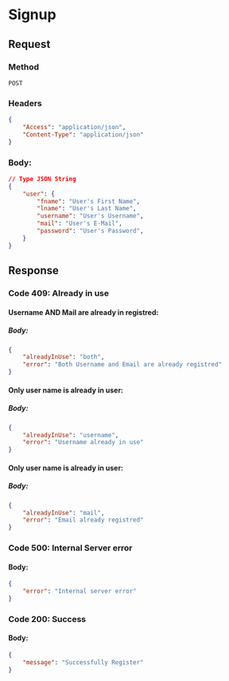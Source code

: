 # Signup
## Request

### Method
```POST```

### Headers
```JSON
{
    "Access": "application/json",
    "Content-Type": "application/json"
}
```

### Body:
```JSON
// Type JSON String
{
    "user": {
        "fname": "User's First Name",
        "lname": "User's Last Name",
        "username": "User's Username",
        "mail": "User's E-Mail",
        "password": "User's Password",
    }
}
```
## Response
### Code 409: Already in use
#### Username AND Mail are already in registred:
##### Body:
```JSON
{
    "alreadyInUse": "both",
    "error": "Both Username and Email are already registred"
}
```
#### Only user name is already in user:
##### Body:
```JSON
{
    "alreadyInUse": "username",
    "error": "Username already in use"
}
```
#### Only user name is already in user:
##### Body:
```JSON
{
    "alreadyInUse": "mail",
    "error": "Email already registred"
}
```
### Code 500: Internal Server error
#### Body:
```JSON
{
    "error": "Internal server error"
}
```
### Code 200: Success
#### Body:
```JSON
{
    "message": "Successfully Register"
}
```